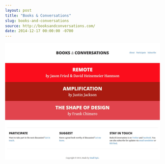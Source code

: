 ```yaml
---
layout: post
title: "Books & Conversations"
slug: books-and-conversations
source: http://booksandconversations.com/
date: 2014-12-17 00:00:00 -0700
---
```


<img src="/assets/img/screenshots/books-and-conversations.jpg">
